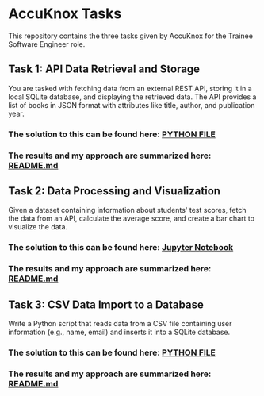 # AccuKnox Tasks

This repository contains the three tasks given by AccuKnox for the Trainee Software Engineer role.

## Task 1: API Data Retrieval and Storage
You are tasked with fetching data from an external REST API, storing it in a local SQLite database, and displaying the retrieved data. The API provides a list of books in JSON format with attributes like title, author, and publication year.

### The solution to this can be found here: [PYTHON FILE](task1_api_data_retrievel_and_storage/main.py)

### The results and my approach are summarized here: [README.md](task1_api_data_retrievel_and_storage/README.md)

## Task 2: Data Processing and Visualization
Given a dataset containing information about students' test scores, fetch the data from an API, calculate the average score, and create a bar chart to visualize the data.

### The solution to this can be found here: [Jupyter Notebook](task2_data_processing_and_visualization/main_notebook.ipynb)

### The results and my approach are summarized here: [README.md](task2_data_processing_and_visualization/README.md)

## Task 3: CSV Data Import to a Database 
Write a Python script that reads data from a CSV file containing user information (e.g., name, email) and inserts it into a SQLite database.

### The solution to this can be found here: [PYTHON FILE](task3_csv_data_import_to_a_database/main.py)

### The results and my approach are summarized here: [README.md](task3_csv_data_import_to_a_database/README.md)
